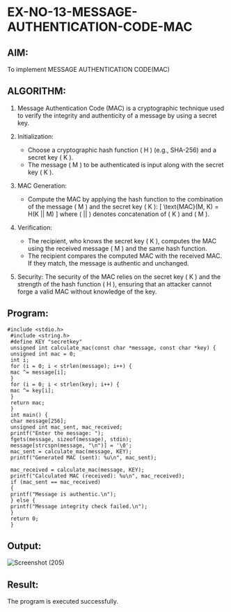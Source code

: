 # EX-NO-13-MESSAGE-AUTHENTICATION-CODE-MAC

## AIM:
To implement MESSAGE AUTHENTICATION CODE(MAC)

## ALGORITHM:

1. Message Authentication Code (MAC) is a cryptographic technique used to verify the integrity and authenticity of a message by using a secret key.

2. Initialization:
   - Choose a cryptographic hash function \( H \) (e.g., SHA-256) and a secret key \( K \).
   - The message \( M \) to be authenticated is input along with the secret key \( K \).

3. MAC Generation:
   - Compute the MAC by applying the hash function to the combination of the message \( M \) and the secret key \( K \): 
     \[
     \text{MAC}(M, K) = H(K || M)
     \]
     where \( || \) denotes concatenation of \( K \) and \( M \).

4. Verification:
   - The recipient, who knows the secret key \( K \), computes the MAC using the received message \( M \) and the same hash function.
   - The recipient compares the computed MAC with the received MAC. If they match, the message is authentic and unchanged.

5. Security: The security of the MAC relies on the secret key \( K \) and the strength of the hash function \( H \), ensuring that an attacker cannot forge a valid MAC without knowledge of the key.

## Program:
```
#include <stdio.h>
 #include <string.h>
 #define KEY "secretkey" 
 unsigned int calculate_mac(const char *message, const char *key) {
 unsigned int mac = 0;
 int i;
 for (i = 0; i < strlen(message); i++) {
 mac ^= message[i];
 }
 for (i = 0; i < strlen(key); i++) {
 mac ^= key[i];
 }
 return mac;
 }
 int main() {
 char message[256];
 unsigned int mac_sent, mac_received;
 printf("Enter the message: ");
 fgets(message, sizeof(message), stdin);
 message[strcspn(message, "\n")] = '\0'; 
 mac_sent = calculate_mac(message, KEY);
 printf("Generated MAC (sent): %u\n", mac_sent);
 
 mac_received = calculate_mac(message, KEY);
 printf("Calculated MAC (received): %u\n", mac_received);
 if (mac_sent == mac_received) 
 {
 printf("Message is authentic.\n");
 } else {
 printf("Message integrity check failed.\n");
 }
 return 0;
 }
```


## Output:
![Screenshot (205)](https://github.com/user-attachments/assets/5d57bf6e-ca8c-4c93-9a4c-2176b1cbf87d)

## Result:
The program is executed successfully.
